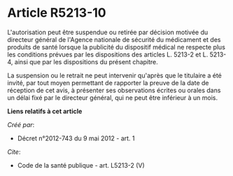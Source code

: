 # Article R5213-10

L'autorisation peut être suspendue ou retirée par décision motivée du directeur général de l'Agence nationale de sécurité du
médicament et des produits de santé lorsque la publicité du dispositif médical ne respecte plus les conditions prévues par
les dispositions des articles L. 5213-2 et L. 5213-4, ainsi que par les dispositions du présent chapitre. 

La suspension ou le retrait ne peut intervenir qu'après que le titulaire a été invité, par tout moyen permettant de rapporter
la preuve de la date de réception de cet avis, à présenter ses observations écrites ou orales dans un délai fixé par le
directeur général, qui ne peut être inférieur à un mois.

**Liens relatifs à cet article**

_Créé par_:

  - Décret n°2012-743 du 9 mai 2012 - art. 1

_Cite_:

  - Code de la santé publique - art. L5213-2 (V)
